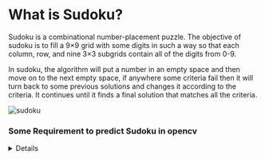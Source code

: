 # What is Sudoku?

Sudoku is a combinational number-placement puzzle. The objective of sudoku is to fill a 9×9 grid with some digits in such a way so that each column, row, and nine 3×3 subgrids contain all of the digits from 0-9.

In sudoku, the algorithm will put a number in an empty space and then move on to the next empty space, if anywhere some criteria fail then it will turn back to some previous solutions and changes it according to the criteria. It continues until it finds a final solution that matches all the criteria.

![sudoku](https://user-images.githubusercontent.com/99767517/173079264-58980e28-bb7c-45ab-9944-eb3da718168a.png)


### Some Requirement to predict Sudoku in opencv

<details>




|    Vision      |         Instructions                                                                 |        
| --------------- | ------------------------------------- |
|     3.9        | <a href="https://www.python.org/downloads/">To install Phyton</a>       |
|     4.5.5   |  <a href="https://pypi.org/project/opencv-python/">To install opencv-python</a>|
|     1.22     | <a href="https://anaconda.org/conda-forge/matplotlib">To install Numpy</a>                 |
|      3.5     | <a href="https://pypi.org/project/numpy/">To install Matplotlib</a>                  |        


</details>


